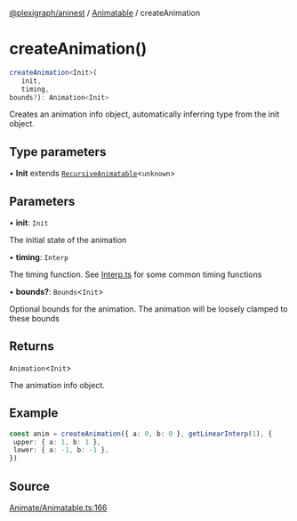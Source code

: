 [@plexigraph/aninest](../../index.md) / [Animatable](../index.md) / createAnimation

# createAnimation()

```ts
createAnimation<Init>(
   init, 
   timing, 
bounds?): Animation<Init>
```

Creates an animation info object, automatically inferring type from the init object.

## Type parameters

• **Init** extends [`RecursiveAnimatable`](../type-aliases/RecursiveAnimatable.md)\<`unknown`\>

## Parameters

• **init**: `Init`

The initial state of the animation

• **timing**: `Interp`

The timing function. See [Interp.ts](./Interp.ts) for some common timing functions

• **bounds?**: `Bounds`\<`Init`\>

Optional bounds for the animation. The animation will be loosely clamped to these bounds

## Returns

`Animation`\<`Init`\>

The animation info object.

## Example

```ts
const anim = createAnimation({ a: 0, b: 0 }, getLinearInterp(1), {
 upper: { a: 1, b: 1 },
 lower: { a: -1, b: -1 },
})
```

## Source

[Animate/Animatable.ts:166](https://github.com/plexigraph/aninest/blob/b36f74d/src/Animate/Animatable.ts#L166)
